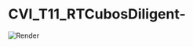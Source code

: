 # CVI_T11_RTCubosDiligent-

![Render](https://github.com/user-attachments/assets/700c475b-feed-4038-ba1e-9081df626bc3)
